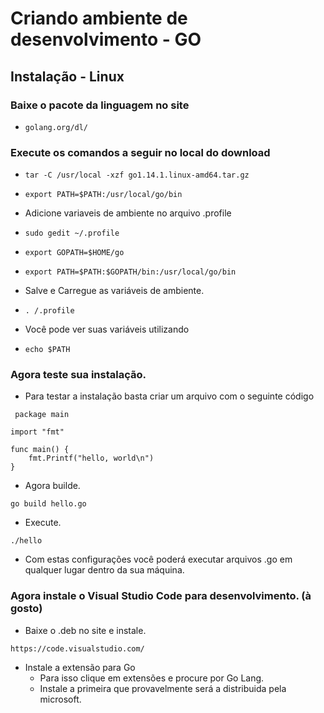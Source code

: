 Criando ambiente de desenvolvimento - GO
========================

## Instalação - Linux

### Baixe o pacote da linguagem no site 

- `golang.org/dl/`

### Execute os comandos a seguir no local do download

- `tar -C /usr/local -xzf go1.14.1.linux-amd64.tar.gz`
- `export PATH=$PATH:/usr/local/go/bin`

- Adicione variaveis de ambiente no arquivo .profile

- `sudo gedit ~/.profile`
- `export GOPATH=$HOME/go`
- `export PATH=$PATH:$GOPATH/bin:/usr/local/go/bin`

- Salve e Carregue as variáveis de ambiente.
- `. /.profile`

- Você pode ver suas variáveis utilizando
- `echo $PATH`

### Agora teste sua instalação.

- Para testar a instalação basta criar um arquivo com o seguinte código 

```
 package main

import "fmt"

func main() {
	fmt.Printf("hello, world\n")
} 
```
- Agora builde.

`go build hello.go`

- Execute.

`./hello`

- Com estas configurações você poderá executar arquivos .go em qualquer lugar dentro da sua máquina.

### Agora instale o Visual Studio Code para desenvolvimento. (à gosto)

- Baixe o .deb no site e instale.

`https://code.visualstudio.com/`

- Instale a extensão para Go
    - Para isso clique em extensões e procure por Go Lang.
    - Instale a primeira que provavelmente será a distribuida pela microsoft.